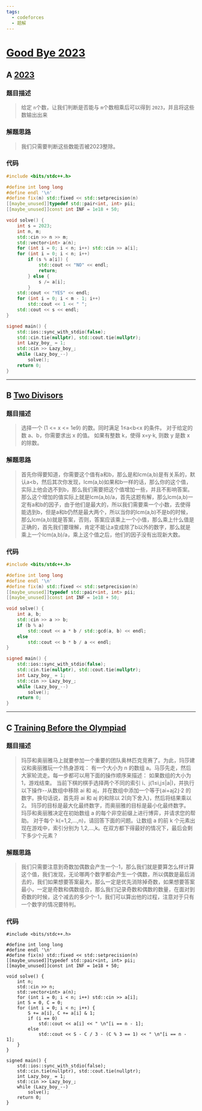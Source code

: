 ```yaml
---
tags:
  - codeforces
  - 题解
---
```

# [Good Bye 2023](https://codeforces.com/contest/1916)

## A [2023](https://codeforces.com/contest/1916/problem/A)

### 题目描述

> 给定 `n`个数，让我们判断是否能与 `m`个数相乘后可以得到 `2023`，并且将这些数输出出来

### 解题思路

> 我们只需要判断这些数能否被2023整除。

### 代码

```cpp
#include <bits/stdc++.h>

#define int long long
#define endl '\n'
#define fix(n) std::fixed << std::setprecision(n)
[[maybe_unused]]typedef std::pair<int, int> pii;
[[maybe_unused]]const int INF = 1e18 + 50;

void solve() {
    int s = 2023;
    int n, m;
    std::cin >> n >> m;
    std::vector<int> a(n);
    for (int i = 0; i < n; i++) std::cin >> a[i];
    for (int i = 0; i < n; i++)
        if (s % a[i]) {
            std::cout << "NO" << endl;
            return;
        } else {
            s /= a[i];
        }
    std::cout << "YES" << endl;
    for (int i = 0; i < m - 1; i++)
        std::cout << 1 << " ";
    std::cout << s << endl;
}

signed main() {
    std::ios::sync_with_stdio(false);
    std::cin.tie(nullptr), std::cout.tie(nullptr);
    int Lazy_boy_ = 1;
    std::cin >> Lazy_boy_;
    while (Lazy_boy_--)
        solve();
    return 0;
}
```

---

## B  [Two Divisors](https://codeforces.com/contest/1916/problem/B)

### 题目描述

> 选择一个 (1 <= x <= 1e9) 的数。同时满足 1≤a<b<x 的条件。
> 对于给定的数 a、b，你需要求出 x 的值。
> 如果有整数 k，使得 x=y⋅k, 则数 y 是数 x 的除数。

### 解题思路

> 首先你得要知道，你需要这个值有a和b，那么是和lcm(a,b)是有关系的，默认a<b，然后其次你发现，lcm(a,b)如果和b一样的话，那么你的这个值，实际上他会选不到b，那么我们需要把这个值增加一些，并且不影响答案。那么这个增加的值实际上就是lcm(a,b)/a，首先这题有解，那么lcm(a,b)一定有a和b的因子，由于他们是最大的，所以我们需要乘一个小数，去使得能选到b，但是a和b仍然是最大两个，所以当你的lcm(a,b)不是b的时候，那么lcm(a,b)就是答案，否则，答案应该乘上一个小值，那么乘上什么值是正确的，首先我们要理解，肯定不能让a变成除了b以外的数字，那么就是乘上一个lcm(a,b)/a，乘上这个值之后，他们的因子没有出现新大数。

### 代码

```cpp
#include <bits/stdc++.h>

#define int long long
#define endl '\n'
#define fix(n) std::fixed << std::setprecision(n)
[[maybe_unused]]typedef std::pair<int, int> pii;
[[maybe_unused]]const int INF = 1e18 + 50;

void solve() {
    int a, b;
    std::cin >> a >> b;
    if (b % a)
        std::cout << a * b / std::gcd(a, b) << endl;
    else
        std::cout << b * b / a << endl;
}

signed main() {
    std::ios::sync_with_stdio(false);
    std::cin.tie(nullptr), std::cout.tie(nullptr);
    int Lazy_boy_ = 1;
    std::cin >> Lazy_boy_;
    while (Lazy_boy_--)
        solve();
    return 0;
}
```

---

## C  [Training Before the Olympiad](https://codeforces.com/contest/1916/problem/C)

### 题目描述

> 玛莎和奥丽雅马上就要参加一个重要的团队奥林匹克竞赛了。为此，玛莎建议和奥丽雅玩一个热身游戏：
> 有一个大小为 n 的数组 a。马莎先走，然后大家轮流走。每一步都可以用下面的操作顺序来描述：
> 如果数组的大小为 1，游戏结束。
> 当前下棋的棋手选择两个不同的索引 i、j(1≤i,j≤|a|)，并执行以下操作--从数组中移除 ai 和 aj，并在数组中添加一个等于⌊ai+aj2⌋⋅2 的数字。换句话说，首先将 ai 和 aj 的和除以 2(向下舍入)，然后将结果乘以 2。
> 玛莎的目标是最大化最终数字，而奥丽雅的目标是最小化最终数字。
> 玛莎和奥丽雅决定在初始数组 a 的每个非空前缀上进行博弈，并请求您的帮助。
> 对于每个 k(=1,2,...,n)，请回答下面的问题。让数组 a 的前 k 个元素出现在游戏中，索引分别为 1,2,...,k。在双方都下得最好的情况下，最后会剩下多少个元素？

### 解题思路

> 我们只需要注意到奇数加偶数会产生一个-1，那么我们就是要算怎么样计算这个值，我们发现，无论哪两个数字都会产生一个偶数，所以偶数是最后消去的，我们如果想要答案最大，那么一定是优先消除掉奇数，如果想要答案最小，一定是奇数和偶数组合，那么我们记录奇数和偶数的数量，在面对到奇数的时候，这个减去的多少个-1，我们可以算出他的过程，注意对于只有一个数字的情况要特判。

### 代码

```
#include <bits/stdc++.h>

#define int long long
#define endl '\n'
#define fix(n) std::fixed << std::setprecision(n)
[[maybe_unused]]typedef std::pair<int, int> pii;
[[maybe_unused]]const int INF = 1e18 + 50;

void solve() {
    int n;
    std::cin >> n;
    std::vector<int> a(n);
    for (int i = 0; i < n; i++) std::cin >> a[i];
    int S = 0, C = 0;
    for (int i = 0; i < n; i++) {
        S += a[i], C += a[i] & 1;
        if (i == 0)
            std::cout << a[i] << " \n"[i == n - 1];
        else
            std::cout << S - C / 3 - (C % 3 == 1) << " \n"[i == n - 1];
    }
}

signed main() {
    std::ios::sync_with_stdio(false);
    std::cin.tie(nullptr), std::cout.tie(nullptr);
    int Lazy_boy_ = 1;
    std::cin >> Lazy_boy_;
    while (Lazy_boy_--)
        solve();
    return 0;
}
```
